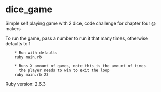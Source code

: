 # dice_game
Simple self playing game with 2 dice, code challenge for chapter four @ makers

To run the game, pass a number to run it that many times, otherwise defaults to 1
```
    * Run with defaults
    ruby main.rb

    * Runs X amount of games, note this is the amount of times
      the player needs to win to exit the loop
    ruby main.rb 23
```
Ruby version: 2.6.3